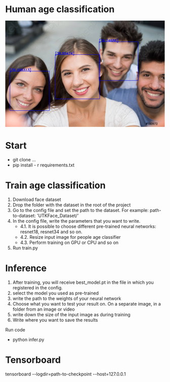 # Human age classification 

![Image alt](https://github.com/kleinar/FaceAgeClassification/raw/master/misc/group.jpg)

# Start

* git clone ...
* pip install - r requirements.txt
  

# Train age classification

1. Download face dataset
2. Drop the folder with the dataset in the root of the project
3. Go to the config file and set the path to the dataset.
    For example: path-to-dataset: 'UTKFace_Dataset/'
4. In the config file, write the parameters that you want to write.
    * 4.1. It is possible to choose different pre-trained neural networks: resnet18, resnet34 and so on.
    * 4.2. Resize input image for people age classifier
    * 4.3. Perform training on GPU or CPU and so on
6. Run train.py
   
# Inference

1. After training, you will receive best_model.pt in the file in which you registered in the config.
2. select the model you used as pre-trained
3. write the path to the weights of your neural network
4. Choose what you want to test your result on. On a separate image, in a folder from an image or video
5. write down the size of the input image as during training
6. Write where you want to save the results


    
Run code
* python infer.py

# Tensorboard
tensorboard --logdir=path-to-checkpoint --host=127.0.0.1
